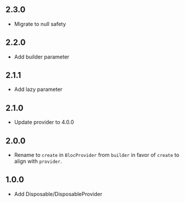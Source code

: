 ## 2.3.0

- Migrate to null safety

## 2.2.0

- Add builder parameter

## 2.1.1

- Add lazy parameter

## 2.1.0

- Update provider to 4.0.0

## 2.0.0

- Rename to `create` in `BlocProvider` from `builder` in favor of `create` to align with `provider`.

## 1.0.0

- Add Disposable/DisposableProvider
